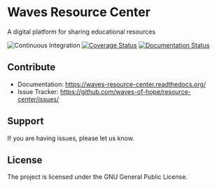 # Waves Resource Center
A digital platform for sharing educational resources

![Continuous Integration](https://github.com/waves-of-hope/resource-center/workflows/Continuous%20Integration/badge.svg)
[![Coverage Status](https://coveralls.io/repos/github/waves-of-hope/resource-center/badge.svg)](https://coveralls.io/github/waves-of-hope/resource-center)
[![Documentation Status](https://readthedocs.org/projects/waves-resource-center/badge/?version=stable)](https://resource-center.readthedocs.io/en/stable/?badge=stable)

Contribute
----------

- Documentation: https://waves-resource-center.readthedocs.org/
- Issue Tracker: https://github.com/waves-of-hope/resource-center/issues/

Support
-------

If you are having issues, please let us know.

License
-------

The project is licensed under the GNU General Public License.
